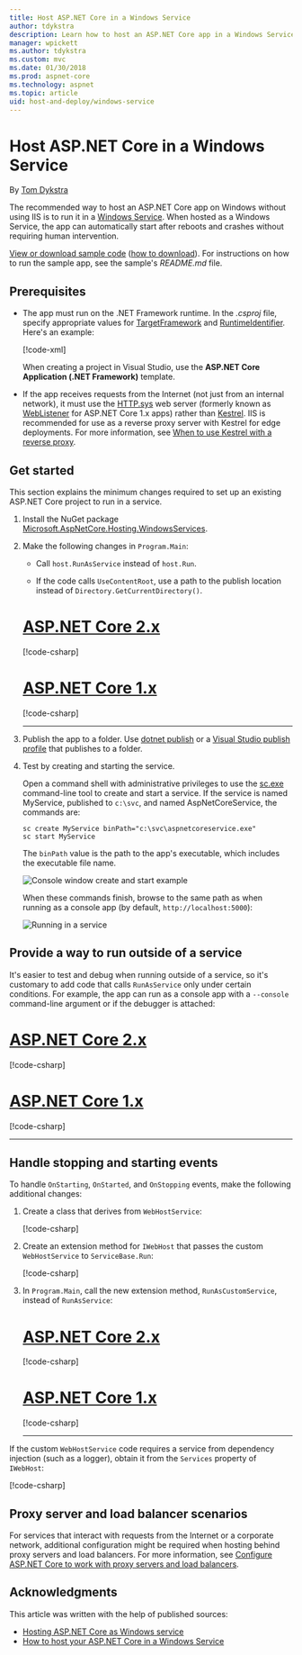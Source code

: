 ```yaml
---
title: Host ASP.NET Core in a Windows Service
author: tdykstra
description: Learn how to host an ASP.NET Core app in a Windows Service.
manager: wpickett
ms.author: tdykstra
ms.custom: mvc
ms.date: 01/30/2018
ms.prod: aspnet-core
ms.technology: aspnet
ms.topic: article
uid: host-and-deploy/windows-service
---
```

# Host ASP.NET Core in a Windows Service

By [Tom Dykstra](https://github.com/tdykstra)

The recommended way to host an ASP.NET Core app on Windows without using IIS is to run it in a [Windows Service](/dotnet/framework/windows-services/introduction-to-windows-service-applications). When hosted as a Windows Service, the app can automatically start after reboots and crashes without requiring human intervention.

[View or download sample code](https://github.com/aspnet/Docs/tree/master/aspnetcore/host-and-deploy/windows-service/sample) ([how to download](xref:tutorials/index#how-to-download-a-sample)). For instructions on how to run the sample app, see the sample's *README.md* file.

## Prerequisites

* The app must run on the .NET Framework runtime. In the *.csproj* file, specify appropriate values for [TargetFramework](/nuget/schema/target-frameworks) and [RuntimeIdentifier](/dotnet/articles/core/rid-catalog). Here's an example:

  [!code-xml[](windows-service/sample/AspNetCoreService.csproj?range=3-6)]

  When creating a project in Visual Studio, use the **ASP.NET Core Application (.NET Framework)** template.

* If the app receives requests from the Internet (not just from an internal network), it must use the [HTTP.sys](xref:fundamentals/servers/httpsys) web server (formerly known as [WebListener](xref:fundamentals/servers/weblistener) for ASP.NET Core 1.x apps) rather than [Kestrel](xref:fundamentals/servers/kestrel). IIS is recommended for use as a reverse proxy server with Kestrel for edge deployments. For more information, see [When to use Kestrel with a reverse proxy](xref:fundamentals/servers/kestrel#when-to-use-kestrel-with-a-reverse-proxy).

## Get started

This section explains the minimum changes required to set up an existing ASP.NET Core project to run in a service.

1. Install the NuGet package [Microsoft.AspNetCore.Hosting.WindowsServices](https://www.nuget.org/packages/Microsoft.AspNetCore.Hosting.WindowsServices/).

1. Make the following changes in `Program.Main`:
  
   * Call `host.RunAsService` instead of `host.Run`.
  
   * If the code calls `UseContentRoot`, use a path to the publish location instead of `Directory.GetCurrentDirectory()`.

   # [ASP.NET Core 2.x](#tab/aspnetcore2x)

   [!code-csharp[](windows-service/sample/Program.cs?name=ServiceOnly&highlight=3-4,7,12)]

   # [ASP.NET Core 1.x](#tab/aspnetcore1x)

   [!code-csharp[](windows-service/sample_snapshot/Program.cs?name=ServiceOnly&highlight=3-4,8,14)]

   ---

1. Publish the app to a folder. Use [dotnet publish](/dotnet/articles/core/tools/dotnet-publish) or a [Visual Studio publish profile](xref:host-and-deploy/visual-studio-publish-profiles) that publishes to a folder.

1. Test by creating and starting the service.

   Open a command shell with administrative privileges to use the [sc.exe](https://technet.microsoft.com/library/bb490995) command-line tool to create and start a service. If the service is named MyService, published to `c:\svc`, and named AspNetCoreService, the commands are:

   ```console
   sc create MyService binPath="c:\svc\aspnetcoreservice.exe"
   sc start MyService
   ```

   The `binPath` value is the path to the app's executable, which includes the executable file name.

   ![Console window create and start example](windows-service/_static/create-start.png)

   When these commands finish, browse to the same path as when running as a console app (by default, `http://localhost:5000`):

   ![Running in a service](windows-service/_static/running-in-service.png)

## Provide a way to run outside of a service

It's easier to test and debug when running outside of a service, so it's customary to add code that calls `RunAsService` only under certain conditions. For example, the app can run as a console app with a `--console` command-line argument or if the debugger is attached:

# [ASP.NET Core 2.x](#tab/aspnetcore2x)

[!code-csharp[](windows-service/sample/Program.cs?name=ServiceOrConsole)]

# [ASP.NET Core 1.x](#tab/aspnetcore1x)

[!code-csharp[](windows-service/sample_snapshot/Program.cs?name=ServiceOrConsole)]

---

## Handle stopping and starting events

To handle `OnStarting`, `OnStarted`, and `OnStopping` events, make the following additional changes:

1. Create a class that derives from `WebHostService`:

   [!code-csharp[](windows-service/sample/CustomWebHostService.cs?name=NoLogging)]

1. Create an extension method for `IWebHost` that passes the custom `WebHostService` to `ServiceBase.Run`:

   [!code-csharp[](windows-service/sample/WebHostServiceExtensions.cs?name=ExtensionsClass)]

1. In `Program.Main`, call the new extension method, `RunAsCustomService`, instead of `RunAsService`:

   # [ASP.NET Core 2.x](#tab/aspnetcore2x)

   [!code-csharp[](windows-service/sample/Program.cs?name=HandleStopStart&highlight=24)]

   # [ASP.NET Core 1.x](#tab/aspnetcore1x)

   [!code-csharp[](windows-service/sample_snapshot/Program.cs?name=HandleStopStart&highlight=26)]

   ---

If the custom `WebHostService` code requires a service from dependency injection (such as a logger), obtain it from the `Services` property of `IWebHost`:

[!code-csharp[](windows-service/sample/CustomWebHostService.cs?name=Logging&highlight=7)]

## Proxy server and load balancer scenarios

For services that interact with requests from the Internet or a corporate network, additional configuration might be required when hosting behind proxy servers and load balancers. For more information, see [Configure ASP.NET Core to work with proxy servers and load balancers](xref:host-and-deploy/proxy-load-balancer).

## Acknowledgments

This article was written with the help of published sources:

* [Hosting ASP.NET Core as Windows service](https://stackoverflow.com/questions/37346383/hosting-asp-net-core-as-windows-service/37464074)
* [How to host your ASP.NET Core in a Windows Service](https://dotnetthoughts.net/how-to-host-your-aspnet-core-in-a-windows-service/)
